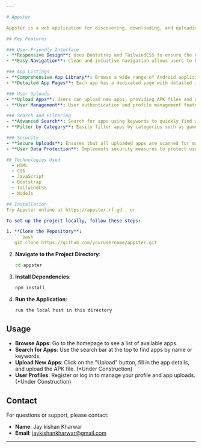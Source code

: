 ```yaml
---

# Appster

Appster is a web application for discovering, downloading, and uploading Android apps. This application is built using HTML, CSS, JavaScript, Bootstrap, TailwindCSS, and Node.js. 

## Key Features

### User-Friendly Interface
- **Responsive Design**: Uses Bootstrap and TailwindCSS to ensure the application is responsive and works well on all devices, including desktops, tablets, and mobile phones.
- **Easy Navigation**: Clean and intuitive navigation allows users to browse through different categories and find apps easily.

### App Listings
- **Comprehensive App Library**: Browse a wide range of Android applications.
- **Detailed App Pages**: Each app has a dedicated page with detailed information, including descriptions, screenshots, and download links.

### User Uploads
- **Upload Apps**: Users can upload new apps, providing APK files and app details.(*Under Construction)
- **User Management**: User authentication and profile management features for a personalized experience.

### Search and Filtering
- **Advanced Search**: Search for apps using keywords to quickly find what you're looking for.
- **Filter by Category**: Easily filter apps by categories such as games, productivity, education, etc.

### Security
- **Secure Uploads**: Ensures that all uploaded apps are scanned for malware before being made available for download.
- **User Data Protection**: Implements security measures to protect user data and privacy.

## Technologies Used
  - HTML
  - CSS
  - JavaScript
  - Bootstrap
  - TailwindCSS
  - NodeJs

## Installation
Try Appster online at https://appster.rf.gd , or 

To set up the project locally, follow these steps:

1. **Clone the Repository**:
   ```bash
   git clone https://github.com/yourusername/appster.git
   ```

2. **Navigate to the Project Directory**:
   ```bash
   cd appster
   ```

3. **Install Dependencies**:
   ```bash
   npm install
   ```

4. **Run the Application**:
   ```bash
   run the local host in this directory
   ```

## Usage

- **Browse Apps**: Go to the homepage to see a list of available apps.
- **Search for Apps**: Use the search bar at the top to find apps by name or keywords.
- **Upload New Apps**: Click on the "Upload" button, fill in the app details, and upload the APK file. (*Under Construction)
- **User Profiles**: Register or log in to manage your profile and app uploads.(*Under Construction)


## Contact

For questions or support, please contact:
- **Name**: Jay kishan Kharwar
- **Email**: jaykishankharwar@gmail.com

---
```


